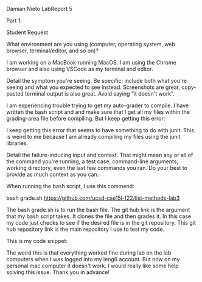 Damian Nieto
LabReport 5

Part 1:

Student Request 

What environment are you using (computer, operating system, web browser, terminal/editor, and so on)?

I am working on a MacBook running MacOS. I am using the Chrome browser and also using VSCode as my terminal and editor. 

Detail the symptom you're seeing. Be specific; include both what you're seeing and what you expected to see instead. Screenshots are great, copy-pasted terminal output is also great. Avoid saying “it doesn't work”.

I am experiencing trouble trying to get my auto-grader to compile. I have written the bash script and and make sure that I get all my files within the grading-area file before compiling. But I keep getting this error:








I keep getting this error that seems to have something to do with junit. This is weird to me because I am already compiling my files using the junit libraries.

Detail the failure-inducing input and context. That might mean any or all of the command you're running, a test case, command-line arguments, working directory, even the last few commands you ran. Do your best to provide as much context as you can.

When running the bash script, I use this commend:

bash grade.sh https://github.com/ucsd-cse15l-f22/list-methods-lab3

The bash grade.sh is to run the bash file. The git hub link is the argument that my bash script takes. It clones the file and then grades it. In this case my code just checks to see if the desired file is in the git repository. This git hub repository link is the main repository I use to test my code. 

This is my code snippet:



The weird this is that everything worked fine during lab on the lab computers when I was logged into my ieng6 account. But now on my personal mac computer it doesn't work. I would really like some help solving this issue. Thank you in advance!

